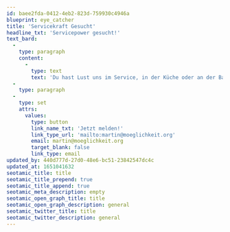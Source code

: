 ```yaml
---
id: baee2fda-0412-4eb2-823d-759930c4946a
blueprint: eye_catcher
title: 'Servicekraft Gesucht'
headline_txt: 'Servicepower gesucht!'
text_bard:
  -
    type: paragraph
    content:
      -
        type: text
        text: 'Du hast Lust uns im Service, in der Küche oder an der Bar zu unterstützen?'
  -
    type: paragraph
  -
    type: set
    attrs:
      values:
        type: button
        link_name_txt: 'Jetzt melden!'
        link_type_url: 'mailto:martin@moeglichkeit.org'
        email: martin@moeglichkeit.org
        target_blank: false
        link_type: email
updated_by: 440d777d-27d0-48e6-bc51-23842547dc4c
updated_at: 1651041632
seotamic_title: title
seotamic_title_prepend: true
seotamic_title_append: true
seotamic_meta_description: empty
seotamic_open_graph_title: title
seotamic_open_graph_description: general
seotamic_twitter_title: title
seotamic_twitter_description: general
---
```

